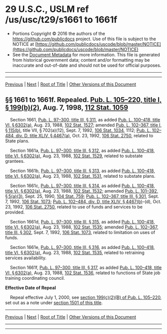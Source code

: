 ---
---

# 29 U.S.C., USLM ref /us/usc/t29/s1661 to 1661f

* Portions Copyright © 2016 the authors of the https://github.com/publicdocs project.
  Use of this file is subject to the NOTICE at [https://github.com/publicdocs/uscode/blob/master/NOTICE](https://github.com/publicdocs/uscode/blob/master/NOTICE)
* See the [Document Metadata](././../../../../../..//README.md) for more information.
  This file is generated from historical government data; content and/or formatting may be inaccurate and out-of-date and should not be used for official purposes.

----------
----------

[Previous](./../../../../../..//us/usc/t29/ch19/schIII/ptA/m__us_usc_t29_ch19_schIII_ptA.md) | [Next](./../../../../../..//us/usc/t29/ch19/schIII/ptB/m__us_usc_t29_ch19_schIII_ptB.md) | [Root of Title](./../../../../../../) | [Other Versions of this Document](https://publicdocs.github.io/go/links?ns=uslm&ref=%2Fus%2Fusc%2Ft29%2Fs1661+to+1661f)

## §§ 1661 to 1661f. Repealed. [Pub. L. 105–220, title I, § 199(b)(2)][/us/pl/105/220/s199/b/2], Aug. 7, 1998, [112 Stat. 1059][/us/stat/112/1059]

    Section 1661, [Pub. L. 97–300, title III, § 311][/us/pl/97/300/s311], as added [Pub. L. 100–418, title VI, § 6302(a)][/us/pl/100/418/s6302/a], Aug. 23, 1988, [102 Stat. 1527][/us/stat/102/1527]; amended [Pub. L. 102–367, title I, § 115(b)][/us/pl/102/367/s115/b], title VII, § 702(a)(12), Sept. 7, 1992, [106 Stat. 1034][/us/stat/106/1034], 1112; [Pub. L. 102–484, div. D, title XLIV, § 4467(a)][/us/pl/102/484/s4467/a], Oct. 23, 1992, [106 Stat. 2750][/us/stat/106/2750], related to State plans.

    Section 1661a, [Pub. L. 97–300, title III, § 312][/us/pl/97/300/s312], as added [Pub. L. 100–418, title VI, § 6302(a)][/us/pl/100/418/s6302/a], Aug. 23, 1988, [102 Stat. 1529][/us/stat/102/1529], related to substate grantees.

    Section 1661b, [Pub. L. 97–300, title III, § 313][/us/pl/97/300/s313], as added [Pub. L. 100–418, title VI, § 6302(a)][/us/pl/100/418/s6302/a], Aug. 23, 1988, [102 Stat. 1531][/us/stat/102/1531], related to substate plans.

    Section 1661c, [Pub. L. 97–300, title III, § 314][/us/pl/97/300/s314], as added [Pub. L. 100–418, title VI, § 6302(a)][/us/pl/100/418/s6302/a], Aug. 23, 1988, [102 Stat. 1532][/us/stat/102/1532]; amended [Pub. L. 101–392, § 5(a)(3)][/us/pl/101/392/s5/a/3], Sept. 25, 1990, [104 Stat. 759][/us/stat/104/759]; [Pub. L. 102–367, title III, § 301][/us/pl/102/367/s301], Sept. 7, 1992, [106 Stat. 1073][/us/stat/106/1073]; [Pub. L. 102–484, div. D, title XLIV, § 4467(b)][/us/pl/102/484/s4467/b]–(d), Oct. 23, 1992, [106 Stat. 2750][/us/stat/106/2750], related to use of funds and services to be provided.

    Section 1661d, [Pub. L. 97–300, title III, § 315][/us/pl/97/300/s315], as added [Pub. L. 100–418, title VI, § 6302(a)][/us/pl/100/418/s6302/a], Aug. 23, 1988, [102 Stat. 1535][/us/stat/102/1535]; amended [Pub. L. 102–367, title III, § 302][/us/pl/102/367/s302], Sept. 7, 1992, [106 Stat. 1073][/us/stat/106/1073], related to limitation on uses of funds.

    Section 1661e, [Pub. L. 97–300, title III, § 316][/us/pl/97/300/s316], as added [Pub. L. 100–418, title VI, § 6302(a)][/us/pl/100/418/s6302/a], Aug. 23, 1988, [102 Stat. 1535][/us/stat/102/1535], related to retraining services availability.

    Section 1661f, [Pub. L. 97–300, title III, § 317][/us/pl/97/300/s317], as added [Pub. L. 100–418, title VI, § 6302(a)][/us/pl/100/418/s6302/a], Aug. 23, 1988, [102 Stat. 1536][/us/stat/102/1536], related to functions of State job training coordinating council.

 __Effective Date of Repeal__ 

    Repeal effective July 1, 2000, see [section 199(c)(2)(B) of Pub. L. 105–220][/us/pl/105/220/s199/c/2/B], set out as a note under [section 1501 of this title][/us/usc/t29/s1501].

----------

[Previous](./../../../../../..//us/usc/t29/ch19/schIII/ptA/m__us_usc_t29_ch19_schIII_ptA.md) | [Next](./../../../../../..//us/usc/t29/ch19/schIII/ptB/m__us_usc_t29_ch19_schIII_ptB.md) | [Root of Title](./../../../../../../) | [Other Versions of this Document](https://publicdocs.github.io/go/links?ns=uslm&ref=%2Fus%2Fusc%2Ft29%2Fs1661+to+1661f)

----------
----------

[/us/pl/105/220/s199/b/2]: https://publicdocs.github.io/go/links?ns=uslm&ref=%2Fus%2Fpl%2F105%2F220%2Fs199%2Fb%2F2
[/us/stat/112/1059]: https://publicdocs.github.io/go/links?ns=uslm&ref=%2Fus%2Fstat%2F112%2F1059
[/us/pl/97/300/s311]: https://publicdocs.github.io/go/links?ns=uslm&ref=%2Fus%2Fpl%2F97%2F300%2Fs311
[/us/pl/100/418/s6302/a]: https://publicdocs.github.io/go/links?ns=uslm&ref=%2Fus%2Fpl%2F100%2F418%2Fs6302%2Fa
[/us/stat/102/1527]: https://publicdocs.github.io/go/links?ns=uslm&ref=%2Fus%2Fstat%2F102%2F1527
[/us/pl/102/367/s115/b]: https://publicdocs.github.io/go/links?ns=uslm&ref=%2Fus%2Fpl%2F102%2F367%2Fs115%2Fb
[/us/stat/106/1034]: https://publicdocs.github.io/go/links?ns=uslm&ref=%2Fus%2Fstat%2F106%2F1034
[/us/pl/102/484/s4467/a]: https://publicdocs.github.io/go/links?ns=uslm&ref=%2Fus%2Fpl%2F102%2F484%2Fs4467%2Fa
[/us/stat/106/2750]: https://publicdocs.github.io/go/links?ns=uslm&ref=%2Fus%2Fstat%2F106%2F2750
[/us/pl/97/300/s312]: https://publicdocs.github.io/go/links?ns=uslm&ref=%2Fus%2Fpl%2F97%2F300%2Fs312
[/us/pl/100/418/s6302/a]: https://publicdocs.github.io/go/links?ns=uslm&ref=%2Fus%2Fpl%2F100%2F418%2Fs6302%2Fa
[/us/stat/102/1529]: https://publicdocs.github.io/go/links?ns=uslm&ref=%2Fus%2Fstat%2F102%2F1529
[/us/pl/97/300/s313]: https://publicdocs.github.io/go/links?ns=uslm&ref=%2Fus%2Fpl%2F97%2F300%2Fs313
[/us/pl/100/418/s6302/a]: https://publicdocs.github.io/go/links?ns=uslm&ref=%2Fus%2Fpl%2F100%2F418%2Fs6302%2Fa
[/us/stat/102/1531]: https://publicdocs.github.io/go/links?ns=uslm&ref=%2Fus%2Fstat%2F102%2F1531
[/us/pl/97/300/s314]: https://publicdocs.github.io/go/links?ns=uslm&ref=%2Fus%2Fpl%2F97%2F300%2Fs314
[/us/pl/100/418/s6302/a]: https://publicdocs.github.io/go/links?ns=uslm&ref=%2Fus%2Fpl%2F100%2F418%2Fs6302%2Fa
[/us/stat/102/1532]: https://publicdocs.github.io/go/links?ns=uslm&ref=%2Fus%2Fstat%2F102%2F1532
[/us/pl/101/392/s5/a/3]: https://publicdocs.github.io/go/links?ns=uslm&ref=%2Fus%2Fpl%2F101%2F392%2Fs5%2Fa%2F3
[/us/stat/104/759]: https://publicdocs.github.io/go/links?ns=uslm&ref=%2Fus%2Fstat%2F104%2F759
[/us/pl/102/367/s301]: https://publicdocs.github.io/go/links?ns=uslm&ref=%2Fus%2Fpl%2F102%2F367%2Fs301
[/us/stat/106/1073]: https://publicdocs.github.io/go/links?ns=uslm&ref=%2Fus%2Fstat%2F106%2F1073
[/us/pl/102/484/s4467/b]: https://publicdocs.github.io/go/links?ns=uslm&ref=%2Fus%2Fpl%2F102%2F484%2Fs4467%2Fb
[/us/stat/106/2750]: https://publicdocs.github.io/go/links?ns=uslm&ref=%2Fus%2Fstat%2F106%2F2750
[/us/pl/97/300/s315]: https://publicdocs.github.io/go/links?ns=uslm&ref=%2Fus%2Fpl%2F97%2F300%2Fs315
[/us/pl/100/418/s6302/a]: https://publicdocs.github.io/go/links?ns=uslm&ref=%2Fus%2Fpl%2F100%2F418%2Fs6302%2Fa
[/us/stat/102/1535]: https://publicdocs.github.io/go/links?ns=uslm&ref=%2Fus%2Fstat%2F102%2F1535
[/us/pl/102/367/s302]: https://publicdocs.github.io/go/links?ns=uslm&ref=%2Fus%2Fpl%2F102%2F367%2Fs302
[/us/stat/106/1073]: https://publicdocs.github.io/go/links?ns=uslm&ref=%2Fus%2Fstat%2F106%2F1073
[/us/pl/97/300/s316]: https://publicdocs.github.io/go/links?ns=uslm&ref=%2Fus%2Fpl%2F97%2F300%2Fs316
[/us/pl/100/418/s6302/a]: https://publicdocs.github.io/go/links?ns=uslm&ref=%2Fus%2Fpl%2F100%2F418%2Fs6302%2Fa
[/us/stat/102/1535]: https://publicdocs.github.io/go/links?ns=uslm&ref=%2Fus%2Fstat%2F102%2F1535
[/us/pl/97/300/s317]: https://publicdocs.github.io/go/links?ns=uslm&ref=%2Fus%2Fpl%2F97%2F300%2Fs317
[/us/pl/100/418/s6302/a]: https://publicdocs.github.io/go/links?ns=uslm&ref=%2Fus%2Fpl%2F100%2F418%2Fs6302%2Fa
[/us/stat/102/1536]: https://publicdocs.github.io/go/links?ns=uslm&ref=%2Fus%2Fstat%2F102%2F1536
[/us/pl/105/220/s199/c/2/B]: https://publicdocs.github.io/go/links?ns=uslm&ref=%2Fus%2Fpl%2F105%2F220%2Fs199%2Fc%2F2%2FB
[/us/usc/t29/s1501]: https://publicdocs.github.io/go/links?ns=uslm&ref=%2Fus%2Fusc%2Ft29%2Fs1501


